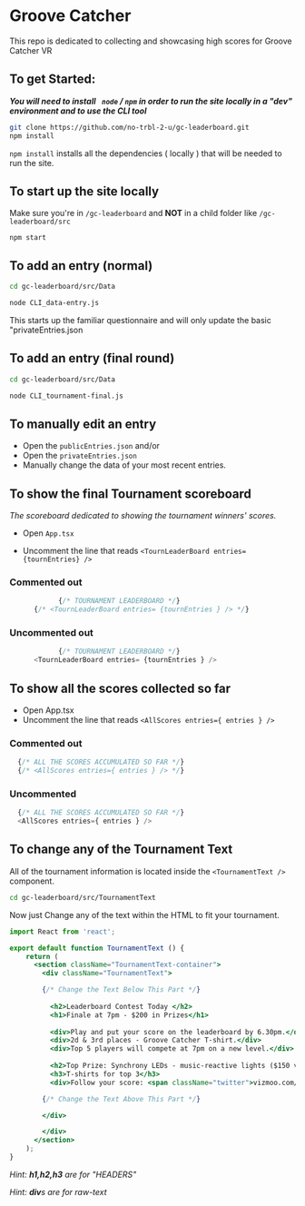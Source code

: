 # Groove Catcher
This repo is dedicated to collecting and showcasing high scores for Groove Catcher VR

## To get Started:

***You will need to install ``` node``` / ```npm``` in order to run the site locally in a "dev" environment and to use the CLI tool***

```sh
git clone https://github.com/no-trbl-2-u/gc-leaderboard.git
npm install
```
```npm install``` installs all the dependencies ( locally ) that will be needed to run the site.

## To start up the site locally
Make sure you're in ```/gc-leaderboard``` and **NOT** in a child folder like ```/gc-leaderboard/src```
```
npm start
```

## To add an entry (normal)
```sh
cd gc-leaderboard/src/Data

node CLI_data-entry.js
```
This starts up the familiar questionnaire and will only update the basic "privateEntries.json

## To add an entry (final round)
```sh
cd gc-leaderboard/src/Data

node CLI_tournament-final.js
```

## To manually edit an entry

* Open the ```publicEntries.json``` and/or
* Open the ```privateEntries.json```
* Manually change the data of your most recent entries.

## To show the final Tournament scoreboard
*The scoreboard dedicated to showing the tournament winners' scores.*
* Open ```App.tsx```

* Uncomment the line that reads
```<TournLeaderBoard entries= {tournEntries} />```
### Commented out
```ts
            {/* TOURNAMENT LEADERBOARD */}
      {/* <TournLeaderBoard entries= {tournEntries } /> */}
```

### Uncommented out
```ts
            {/* TOURNAMENT LEADERBOARD */}
      <TournLeaderBoard entries= {tournEntries } />
```

## To show all the scores collected so far
* Open App.tsx
* Uncomment the line that reads ```<AllScores entries={ entries } />```

### Commented out
``` ts
  {/* ALL THE SCORES ACCUMULATED SO FAR */}
  {/* <AllScores entries={ entries } /> */}
```

### Uncommented
``` ts
  {/* ALL THE SCORES ACCUMULATED SO FAR */}
  <AllScores entries={ entries } />
```

## To change any of the Tournament Text
All of the tournament information is located inside the ```<TournamentText />``` component.

```sh
cd gc-leaderboard/src/TournamentText
```

Now just Change any of the text within the HTML to fit your tournament.

```jsx
import React from 'react';

export default function TournamentText () {
    return (
      <section className="TournamentText-container">
        <div className="TournamentText">

        {/* Change the Text Below This Part */}
          
          <h2>Leaderboard Contest Today </h2>
          <h1>Finale at 7pm - $200 in Prizes</h1>
          
          <div>Play and put your score on the leaderboard by 6.30pm.</div>
          <div>2d & 3rd places - Groove Catcher T-shirt.</div>
          <div>Top 5 players will compete at 7pm on a new level.</div>
        
          <h2>Top Prize: Synchrony LEDs - music-reactive lights ($150 value)</h2> 
          <h3>T-shirts for top 3</h3>
          <div>Follow your score: <span className="twitter">vizmoo.com/vrfest</span>

        {/* Change the Text Above This Part */}

        </div>

        </div>
      </section>
    );
}
```
*Hint: **h1,h2,h3** are for "HEADERS"*

*Hint: **div**s are for raw-text*
